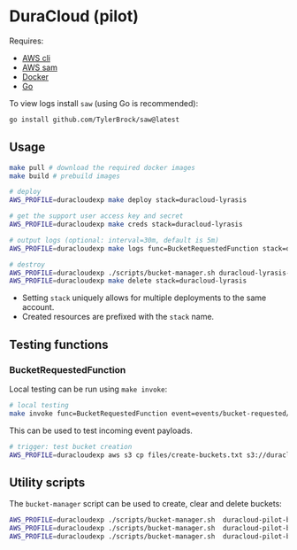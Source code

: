 # DuraCloud (pilot)

Requires:

- [AWS cli](https://docs.aws.amazon.com/cli/latest/userguide/getting-started-install.html)
- [AWS sam](https://docs.aws.amazon.com/serverless-application-model/latest/developerguide/install-sam-cli.html)
- [Docker](https://docs.docker.com/engine/install/)
- [Go](https://go.dev/doc/install)

To view logs install `saw` (using Go is recommended):

```bash
go install github.com/TylerBrock/saw@latest
```

## Usage

```bash
make pull # download the required docker images
make build # prebuild images

# deploy
AWS_PROFILE=duracloudexp make deploy stack=duracloud-lyrasis

# get the support user access key and secret
AWS_PROFILE=duracloudexp make creds stack=duracloud-lyrasis

# output logs (optional: interval=30m, default is 5m)
AWS_PROFILE=duracloudexp make logs func=BucketRequestedFunction stack=duracloud-lyrasis

# destroy
AWS_PROFILE=duracloudexp ./scripts/bucket-manager.sh duracloud-lyrasis-bucket-requested empty
AWS_PROFILE=duracloudexp make delete stack=duracloud-lyrasis
```

- Setting `stack` uniquely allows for multiple deployments to the same account.
- Created resources are prefixed with the `stack` name.

## Testing functions

### BucketRequestedFunction

Local testing can be run using `make invoke`:

```bash
# local testing
make invoke func=BucketRequestedFunction event=events/bucket-requested/event.json
```

This can be used to test incoming event payloads.

```bash
# trigger: test bucket creation
AWS_PROFILE=duracloudexp aws s3 cp files/create-buckets.txt s3://duracloud-lyrasis-bucket-requested/
```

## Utility scripts

The `bucket-manager` script can be used to create, clear and delete buckets:

```bash
AWS_PROFILE=duracloudexp ./scripts/bucket-manager.sh  duracloud-pilot-bucket1 create
AWS_PROFILE=duracloudexp ./scripts/bucket-manager.sh  duracloud-pilot-bucket1 empty
AWS_PROFILE=duracloudexp ./scripts/bucket-manager.sh  duracloud-pilot-bucket1 delete
```
